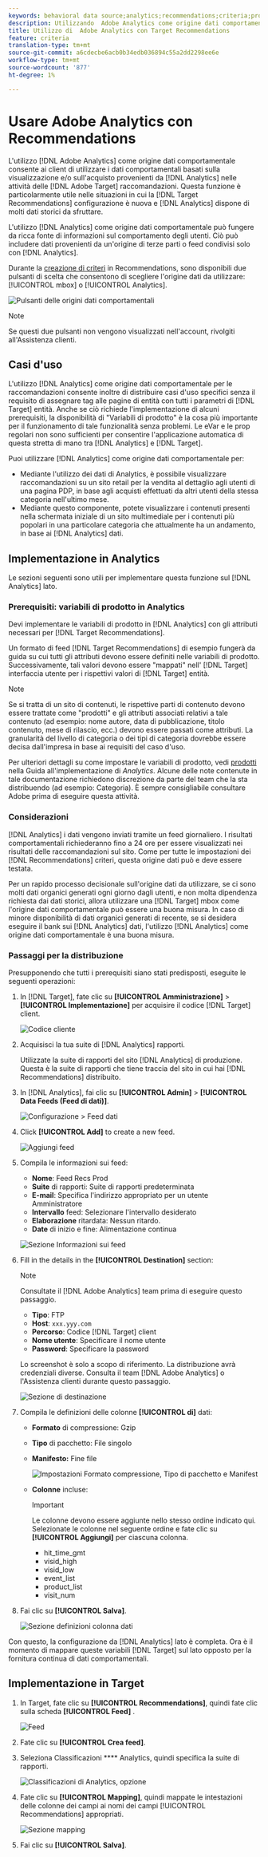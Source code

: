 ```yaml
---
keywords: behavioral data source;analytics;recommendations;criteria;product variables
description: Utilizzando  Adobe Analytics come origine dati comportamentale, i client possono utilizzare i dati comportamentali basati sulla visualizzazione e/o sull'acquisto di Analytics in  Adobe Recommendations.
title: Utilizzo di  Adobe Analytics con Target Recommendations
feature: criteria
translation-type: tm+mt
source-git-commit: a6cdecbe6acb0b34edb036894c55a2dd2298ee6e
workflow-type: tm+mt
source-wordcount: '877'
ht-degree: 1%

---
```



# Usare  Adobe Analytics con Recommendations

L&#39;utilizzo [!DNL Adobe Analytics] come origine dati comportamentale consente ai client di utilizzare i dati comportamentali basati sulla visualizzazione e/o sull&#39;acquisto provenienti da [!DNL Analytics] nelle attività delle [!DNL Adobe Target] raccomandazioni. Questa funzione è particolarmente utile nelle situazioni in cui la [!DNL Target Recommendations] configurazione è nuova e [!DNL Analytics] dispone di molti dati storici da sfruttare.

L&#39;utilizzo [!DNL Analytics] come origine dati comportamentale può fungere da ricca fonte di informazioni sul comportamento degli utenti. Ciò può includere dati provenienti da un&#39;origine di terze parti o feed condivisi solo con [!DNL Analytics].

Durante la [creazione di criteri](/help/c-recommendations/c-algorithms/create-new-algorithm.md) in Recommendations, sono disponibili due pulsanti di scelta che consentono di scegliere l&#39;origine dati da utilizzare: [!UICONTROL mbox] o [!UICONTROL Analytics].

![Pulsanti delle origini dati comportamentali](/help/c-recommendations/c-algorithms/assets/behavioral-data-source.png)

>[!NOTE]
>
>Se questi due pulsanti non vengono visualizzati nell&#39;account, rivolgiti all&#39;Assistenza [](/help/cmp-resources-and-contact-information.md#reference_ACA3391A00EF467B87930A450050077C)clienti.

## Casi d&#39;uso

L&#39;utilizzo [!DNL Analytics] come origine dati comportamentale per le raccomandazioni consente inoltre di distribuire casi d&#39;uso specifici senza il requisito di assegnare tag alle pagine di entità con tutti i parametri di [!DNL Target] entità. Anche se ciò richiede l&#39;implementazione di alcuni prerequisiti, la disponibilità di &quot;Variabili di prodotto&quot; è la cosa più importante per il funzionamento di tale funzionalità senza problemi. Le eVar e le prop regolari non sono sufficienti per consentire l&#39;applicazione automatica di questa stretta di mano tra [!DNL Analytics] e [!DNL Target].

Puoi utilizzare [!DNL Analytics] come origine dati comportamentale per:

* Mediante l&#39;utilizzo dei dati di Analytics, è possibile visualizzare raccomandazioni su un sito retail per la vendita al dettaglio agli utenti di una pagina PDP, in base agli acquisti effettuati da altri utenti della stessa categoria nell&#39;ultimo mese.
* Mediante questo componente, potete visualizzare i contenuti presenti nella schermata iniziale di un sito multimediale per i contenuti più popolari in una particolare categoria che attualmente ha un andamento, in base ai [!DNL Analytics] dati.

## Implementazione in Analytics

Le sezioni seguenti sono utili per implementare questa funzione sul [!DNL Analytics] lato.

### Prerequisiti: variabili di prodotto in Analytics

Devi implementare le variabili di prodotto in [!DNL Analytics] con gli attributi necessari per [!DNL Target Recommendations].

Un formato di feed [!DNL Target Recommendations] di esempio fungerà da guida su cui tutti gli attributi devono essere definiti nelle variabili di prodotto. Successivamente, tali valori devono essere &quot;mappati&quot; nell&#39; [!DNL Target] interfaccia utente per i rispettivi valori di [!DNL Target] entità.

>[!NOTE]
>
>Se si tratta di un sito di contenuti, le rispettive parti di contenuto devono essere trattate come &quot;prodotti&quot; e gli attributi associati relativi a tale contenuto (ad esempio: nome autore, data di pubblicazione, titolo contenuto, mese di rilascio, ecc.) devono essere passati come attributi. La granularità del livello di categoria o dei tipi di categoria dovrebbe essere decisa dall&#39;impresa in base ai requisiti del caso d&#39;uso.

Per ulteriori dettagli su come impostare le variabili di prodotto, vedi [prodotti](https://docs.adobe.com/content/help/en/analytics/implementation/vars/page-vars/products.html) nella Guida all&#39;implementazione di *Analytics*. Alcune delle note contenute in tale documentazione richiedono discrezione da parte del team che la sta distribuendo (ad esempio: Categoria). È sempre consigliabile consultare  Adobe prima di eseguire questa attività.

### Considerazioni

[!DNL Analytics] i dati vengono inviati tramite un feed giornaliero. I risultati comportamentali richiederanno fino a 24 ore per essere visualizzati nei risultati delle raccomandazioni sul sito. Come per tutte le impostazioni dei [!DNL Recommendations] criteri, questa origine dati può e deve essere testata.

Per un rapido processo decisionale sull&#39;origine dati da utilizzare, se ci sono molti dati organici generati ogni giorno dagli utenti, e non molta dipendenza richiesta dai dati storici, allora utilizzare una [!DNL Target] mbox come l&#39;origine dati comportamentale può essere una buona misura. In caso di minore disponibilità di dati organici generati di recente, se si desidera eseguire il bank sui [!DNL Analytics] dati, l&#39;utilizzo [!DNL Analytics] come origine dati comportamentale è una buona misura.

### Passaggi per la distribuzione

Presupponendo che tutti i prerequisiti siano stati predisposti, eseguite le seguenti operazioni:

1. In [!DNL Target], fate clic su **[!UICONTROL Amministrazione]** > **[!UICONTROL Implementazione]** per acquisire il codice [!DNL Target] client.

   ![Codice cliente](/help/c-recommendations/c-algorithms/assets/client-code.png)

1. Acquisisci la tua suite di [!DNL Analytics] rapporti.

   Utilizzate la suite di rapporti del sito [!DNL Analytics] di produzione. Questa è la suite di rapporti che tiene traccia del sito in cui hai [!DNL Recommendations] distribuito.

1. In [!DNL Analytics], fai clic su **[!UICONTROL Admin]** > **[!UICONTROL Data Feeds (Feed di dati)]**.

   ![Configurazione > Feed dati](/help/c-recommendations/c-algorithms/assets/data-feed.png)

1. Click **[!UICONTROL Add]** to create a new feed.

   ![Aggiungi feed](/help/c-recommendations/c-algorithms/assets/add-feed.png)

1. Compila le informazioni sui feed:

   * **Nome**: Feed Recs Prod
   * **Suite** di rapporti: Suite di rapporti predeterminata
   * **E-mail**: Specifica l&#39;indirizzo appropriato per un utente Amministratore
   * **Intervallo** feed: Selezionare l&#39;intervallo desiderato
   * **Elaborazione** ritardata: Nessun ritardo.
   * **Date** di inizio e fine: Alimentazione continua

   ![Sezione Informazioni sui feed](/help/c-recommendations/c-algorithms/assets/feed-information.png)

1. Fill in the details in the **[!UICONTROL Destination]** section:

   >[!NOTE]
   > 
   >Consultate il [!DNL Adobe Analytics] team prima di eseguire questo passaggio.

   * **Tipo**: FTP
   * **Host**: `xxx.yyy.com`
   * **Percorso**: Codice [!DNL Target] client
   * **Nome utente**: Specificare il nome utente
   * **Password**: Specificare la password

   Lo screenshot è solo a scopo di riferimento. La distribuzione avrà credenziali diverse. Consulta il team [!DNL Adobe Analytics] o l&#39;Assistenza clienti durante questo passaggio.

   ![Sezione di destinazione](/help/c-recommendations/c-algorithms/assets/destination.png)

1. Compila le definizioni delle colonne **[!UICONTROL di]** dati:

   * **Formato** di compressione: Gzip
   * **Tipo** di pacchetto:  File singolo
   * **Manifesto:** Fine file

      ![Impostazioni Formato compressione, Tipo di pacchetto e Manifest](/help/c-recommendations/c-algorithms/assets/compression.png)

   * **Colonne** incluse:

      >[!IMPORTANT]
      >
      >Le colonne devono essere aggiunte nello stesso ordine indicato qui. Selezionate le colonne nel seguente ordine e fate clic su **[!UICONTROL Aggiungi]** per ciascuna colonna.

      * hit_time_gmt
      * visid_high
      * visid_low
      * event_list
      * product_list
      * visit_num

1. Fai clic su **[!UICONTROL Salva]**.

   ![Sezione definizioni colonna dati](/help/c-recommendations/c-algorithms/assets/data-column-definitions.png)

Con questo, la configurazione da [!DNL Analytics] lato è completa. Ora è il momento di mappare queste variabili [!DNL Target] sul lato opposto per la fornitura continua di dati comportamentali.

## Implementazione in Target

1. In Target, fate clic su **[!UICONTROL Recommendations]**, quindi fate clic sulla scheda **[!UICONTROL Feed]** .

   ![Feed](/help/c-recommendations/c-algorithms/assets/feeds-tab.png)

1. Fate clic su **[!UICONTROL Crea feed]**.

1. Seleziona Classificazioni **** Analytics, quindi specifica la suite di rapporti.

   ![Classificazioni di Analytics, opzione](/help/c-recommendations/c-algorithms/assets/analytics-classifications.png)

1. Fate clic su **[!UICONTROL Mapping]**, quindi mappate le intestazioni delle colonne dei campi ai nomi dei campi [!UICONTROL Recommendations] appropriati.

   ![Sezione mapping](/help/c-recommendations/c-algorithms/assets/mapping.png)

1. Fai clic su **[!UICONTROL Salva]**.
